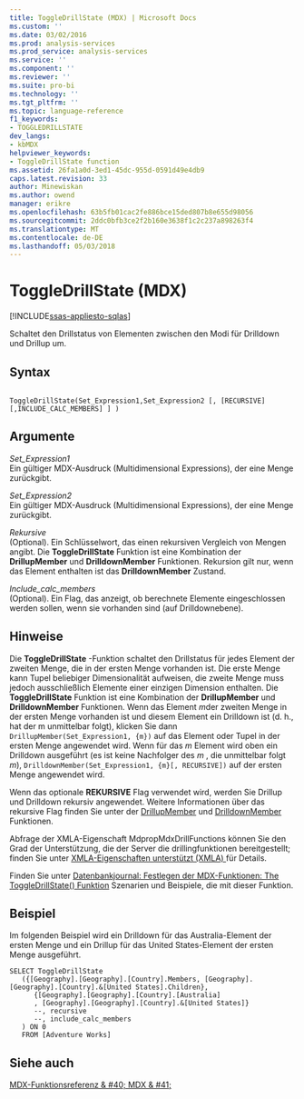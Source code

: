 ```yaml
---
title: ToggleDrillState (MDX) | Microsoft Docs
ms.custom: ''
ms.date: 03/02/2016
ms.prod: analysis-services
ms.prod_service: analysis-services
ms.service: ''
ms.component: ''
ms.reviewer: ''
ms.suite: pro-bi
ms.technology: ''
ms.tgt_pltfrm: ''
ms.topic: language-reference
f1_keywords:
- TOGGLEDRILLSTATE
dev_langs:
- kbMDX
helpviewer_keywords:
- ToggleDrillState function
ms.assetid: 26fa1a0d-3ed1-45dc-955d-0591d49e4db9
caps.latest.revision: 33
author: Minewiskan
ms.author: owend
manager: erikre
ms.openlocfilehash: 63b5fb01cac2fe886bce15ded807b8e655d98056
ms.sourcegitcommit: 2ddc0bfb3ce2f2b160e3638f1c2c237a898263f4
ms.translationtype: MT
ms.contentlocale: de-DE
ms.lasthandoff: 05/03/2018
---
```

# <a name="toggledrillstate-mdx"></a>ToggleDrillState (MDX)
[!INCLUDE[ssas-appliesto-sqlas](../includes/ssas-appliesto-sqlas.md)]

  Schaltet den Drillstatus von Elementen zwischen den Modi für Drilldown und Drillup um.  
  
## <a name="syntax"></a>Syntax  
  
```  
  
ToggleDrillState(Set_Expression1,Set_Expression2 [, [RECURSIVE] [,INCLUDE_CALC_MEMBERS] ] )  
```  
  
## <a name="arguments"></a>Argumente  
 *Set_Expression1*  
 Ein gültiger MDX-Ausdruck (Multidimensional Expressions), der eine Menge zurückgibt.  
  
 *Set_Expression2*  
 Ein gültiger MDX-Ausdruck (Multidimensional Expressions), der eine Menge zurückgibt.  
  
 *Rekursive*  
 (Optional). Ein Schlüsselwort, das einen rekursiven Vergleich von Mengen angibt. Die **ToggleDrillState** Funktion ist eine Kombination der **DrillupMember** und **DrilldownMember** Funktionen. Rekursion gilt nur, wenn das Element enthalten ist das **DrilldownMember** Zustand.  
  
 *Include_calc_members*  
 (Optional). Ein Flag, das anzeigt, ob berechnete Elemente eingeschlossen werden sollen, wenn sie vorhanden sind (auf Drilldownebene).  
  
## <a name="remarks"></a>Hinweise  
 Die **ToggleDrillState** -Funktion schaltet den Drillstatus für jedes Element der zweiten Menge, die in der ersten Menge vorhanden ist. Die erste Menge kann Tupel beliebiger Dimensionalität aufweisen, die zweite Menge muss jedoch ausschließlich Elemente einer einzigen Dimension enthalten. Die **ToggleDrillState** Funktion ist eine Kombination der **DrillupMember** und **DrilldownMember** Funktionen. Wenn das Element *m*der zweiten Menge in der ersten Menge vorhanden ist und diesem Element ein Drilldown ist (d. h., hat der m unmittelbar folgt), klicken Sie dann `DrillupMember(Set_Expression1, {m})` auf das Element oder Tupel in der ersten Menge angewendet wird. Wenn für das *m* Element wird oben ein Drilldown ausgeführt (es ist keine Nachfolger des *m* , die unmittelbar folgt *m*), `DrilldownMember(Set_Expression1, {m}[, RECURSIVE])` auf der ersten Menge angewendet wird.  
  
 Wenn das optionale **REKURSIVE** Flag verwendet wird, werden Sie Drillup und Drilldown rekursiv angewendet. Weitere Informationen über das rekursive Flag finden Sie unter der [DrillupMember](../mdx/drillupmember-mdx.md) und [DrilldownMember](../mdx/drilldownmember-mdx.md) Funktionen.  
  
 Abfrage der XMLA-Eigenschaft MdpropMdxDrillFunctions können Sie den Grad der Unterstützung, die der Server die drillingfunktionen bereitgestellt; finden Sie unter [XMLA-Eigenschaften unterstützt &#40;XMLA&#41; ](../analysis-services/xmla/xml-elements-properties/propertylist-element-supported-xmla-properties.md) für Details.  
  
 Finden Sie unter [Datenbankjournal: Festlegen der MDX-Funktionen: The ToggleDrillState() Funktion](http://go.microsoft.com/fwlink/?LinkId=517759) Szenarien und Beispiele, die mit dieser Funktion.  
  
## <a name="example"></a>Beispiel  
 Im folgenden Beispiel wird ein Drilldown für das Australia-Element der ersten Menge und ein Drillup für das United States-Element der ersten Menge ausgeführt.  
  
```  
SELECT ToggleDrillState  
   ({[Geography].[Geography].[Country].Members, [Geography].[Geography].[Country].&[United States].Children},  
      {[Geography].[Geography].[Country].[Australia]  
      , [Geography].[Geography].[Country].&[United States]}  
      --, recursive  
      --, include_calc_members  
   ) ON 0  
   FROM [Adventure Works]  
```  
  
## <a name="see-also"></a>Siehe auch  
 [MDX-Funktionsreferenz & #40; MDX & #41;](../mdx/mdx-function-reference-mdx.md)  
  
  
